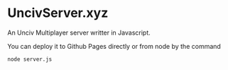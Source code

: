 # UncivServer.xyz

An Unciv Multiplayer server writter in Javascript.

You can deploy it to Github Pages directly or from
node by the command
```bash
node server.js
```
